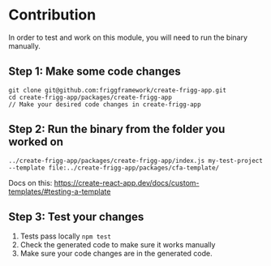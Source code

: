# Contribution

In order to test and work on this module, you will need to run the binary manually.

## Step 1: Make some code changes

```
git clone git@github.com:friggframework/create-frigg-app.git
cd create-frigg-app/packages/create-frigg-app
// Make your desired code changes in create-frigg-app
```

## Step 2: Run the binary from the folder you worked on

```
../create-frigg-app/packages/create-frigg-app/index.js my-test-project --template file:../create-frigg-app/packages/cfa-template/
```

Docs on this: https://create-react-app.dev/docs/custom-templates/#testing-a-template

## Step 3: Test your changes

1. Tests pass locally `npm test`
2. Check the generated code to make sure it works manually
3. Make sure your code changes are in the generated code.
